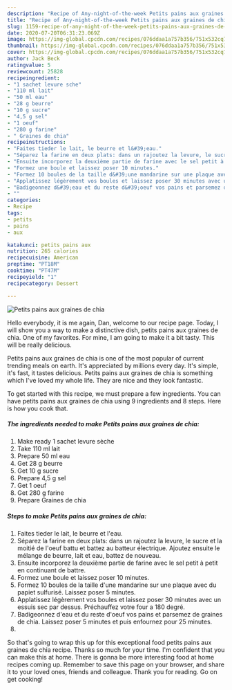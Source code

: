 ```yaml
---
description: "Recipe of Any-night-of-the-week Petits pains aux graines de chia"
title: "Recipe of Any-night-of-the-week Petits pains aux graines de chia"
slug: 1159-recipe-of-any-night-of-the-week-petits-pains-aux-graines-de-chia
date: 2020-07-20T06:31:23.069Z
image: https://img-global.cpcdn.com/recipes/076ddaa1a757b356/751x532cq70/petits-pains-aux-graines-de-chia-photo-principale-de-la-recette.jpg
thumbnail: https://img-global.cpcdn.com/recipes/076ddaa1a757b356/751x532cq70/petits-pains-aux-graines-de-chia-photo-principale-de-la-recette.jpg
cover: https://img-global.cpcdn.com/recipes/076ddaa1a757b356/751x532cq70/petits-pains-aux-graines-de-chia-photo-principale-de-la-recette.jpg
author: Jack Beck
ratingvalue: 5
reviewcount: 25828
recipeingredient:
- "1 sachet levure sche"
- "110 ml lait"
- "50 ml eau"
- "28 g beurre"
- "10 g sucre"
- "4,5 g sel"
- "1 oeuf"
- "280 g farine"
- " Graines de chia"
recipeinstructions:
- "Faites tieder le lait, le beurre et l&#39;eau."
- "Séparez la farine en deux plats: dans un rajoutez la levure, le sucre et la moitié de l&#39;oeuf battu et battez au batteur électrique. Ajoutez ensuite le mélange de beurre, lait et eau, battez de nouveau."
- "Ensuite incorporez la deuxième partie de farine avec le sel petit à petit en continuant de battre."
- "Formez une boule et laissez poser 10 minutes."
- "Formez 10 boules de la taille d&#39;une mandarine sur une plaque avec du papiet sulfurisé. Laissez poser 5 minutes."
- "Applatissez légèrement vos boules et laissez poser 30 minutes avec un essuis sec par dessus. Préchauffez votre four a 180 degré."
- "Badigeonnez d&#39;eau et du reste d&#39;oeuf vos pains et parsemez de graines de chia. Laissez poser 5 minutes et puis enfournez pour 25 minutes."
- ""
categories:
- Recipe
tags:
- petits
- pains
- aux

katakunci: petits pains aux 
nutrition: 265 calories
recipecuisine: American
preptime: "PT18M"
cooktime: "PT47M"
recipeyield: "1"
recipecategory: Dessert

---
```



![Petits pains aux graines de chia](https://img-global.cpcdn.com/recipes/076ddaa1a757b356/751x532cq70/petits-pains-aux-graines-de-chia-photo-principale-de-la-recette.jpg)

Hello everybody, it is me again, Dan, welcome to our recipe page. Today, I will show you a way to make a distinctive dish, petits pains aux graines de chia. One of my favorites. For mine, I am going to make it a bit tasty. This will be really delicious.



Petits pains aux graines de chia is one of the most popular of current trending meals on earth. It's appreciated by millions every day. It's simple, it's fast, it tastes delicious. Petits pains aux graines de chia is something which I've loved my whole life. They are nice and they look fantastic.


To get started with this recipe, we must prepare a few ingredients. You can have petits pains aux graines de chia using 9 ingredients and 8 steps. Here is how you cook that.

<!--inarticleads1-->

##### The ingredients needed to make Petits pains aux graines de chia:

1. Make ready 1 sachet levure sèche
1. Take 110 ml lait
1. Prepare 50 ml eau
1. Get 28 g beurre
1. Get 10 g sucre
1. Prepare 4,5 g sel
1. Get 1 oeuf
1. Get 280 g farine
1. Prepare  Graines de chia




<!--inarticleads2-->

##### Steps to make Petits pains aux graines de chia:

1. Faites tieder le lait, le beurre et l&#39;eau.
1. Séparez la farine en deux plats: dans un rajoutez la levure, le sucre et la moitié de l&#39;oeuf battu et battez au batteur électrique. Ajoutez ensuite le mélange de beurre, lait et eau, battez de nouveau.
1. Ensuite incorporez la deuxième partie de farine avec le sel petit à petit en continuant de battre.
1. Formez une boule et laissez poser 10 minutes.
1. Formez 10 boules de la taille d&#39;une mandarine sur une plaque avec du papiet sulfurisé. Laissez poser 5 minutes.
1. Applatissez légèrement vos boules et laissez poser 30 minutes avec un essuis sec par dessus. Préchauffez votre four a 180 degré.
1. Badigeonnez d&#39;eau et du reste d&#39;oeuf vos pains et parsemez de graines de chia. Laissez poser 5 minutes et puis enfournez pour 25 minutes.
1. 




So that's going to wrap this up for this exceptional food petits pains aux graines de chia recipe. Thanks so much for your time. I'm confident that you can make this at home. There is gonna be more interesting food at home recipes coming up. Remember to save this page on your browser, and share it to your loved ones, friends and colleague. Thank you for reading. Go on get cooking!
